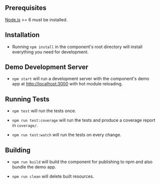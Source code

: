 ## Prerequisites

[Node.js](http://nodejs.org/) >= 6 must be installed.

## Installation

-   Running `npm install` in the component's root directory will install everything you need for development.

## Demo Development Server

-   `npm start` will run a development server with the component's demo app at <http://localhost:3000> with hot module reloading.

## Running Tests

-   `npm test` will run the tests once.

-   `npm run test:coverage` will run the tests and produce a coverage report in `coverage/`.

-   `npm run test:watch` will run the tests on every change.

## Building

-   `npm run build` will build the component for publishing to npm and also bundle the demo app.

-   `npm run clean` will delete built resources.
